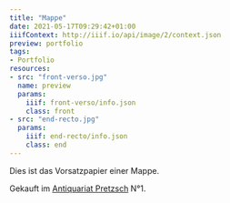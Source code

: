 ```yaml
---
title: "Mappe"
date: 2021-05-17T09:29:42+01:00
iiifContext: http://iiif.io/api/image/2/context.json
preview: portfolio
tags:
- Portfolio
resources:
- src: "front-verso.jpg"
  name: preview
  params:
    iiif: front-verso/info.json
    class: front
- src: "end-recto.jpg"
  params:
    iiif: end-recto/info.json
    class: end
---
```

Dies ist das Vorsatzpapier einer Mappe.
<!--more-->
<div class="source">
Gekauft im <a target="_blank" href="https://antiquariat-pretzsch.de/">Antiquariat Pretzsch</a> N°1.
</div>
